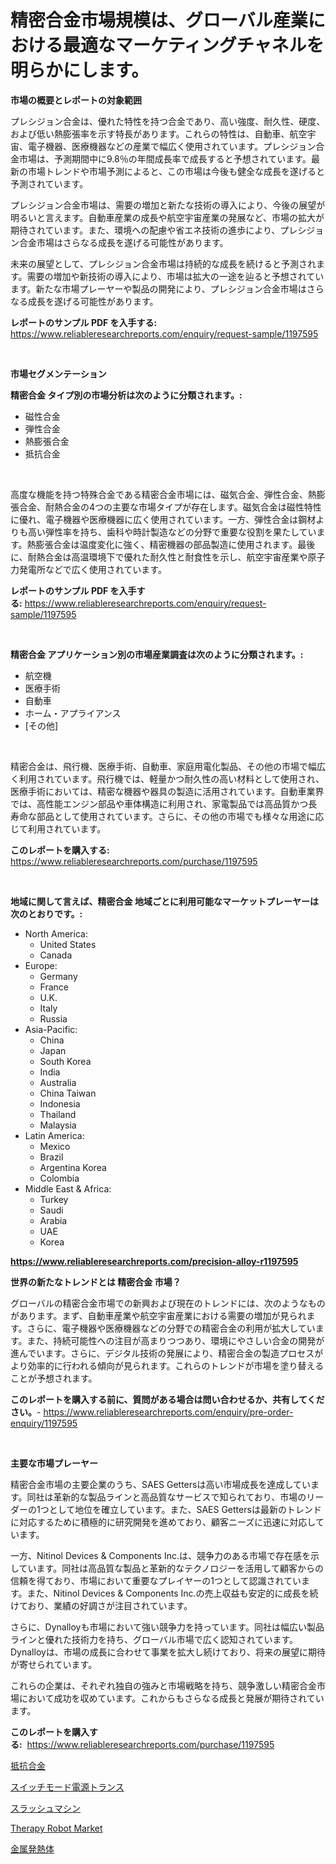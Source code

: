 <p><h1>精密合金市場規模は、グローバル産業における最適なマーケティングチャネルを明らかにします。</h1></p><p><strong>市場の概要とレポートの対象範囲</strong></p>
<p><p>プレシジョン合金は、優れた特性を持つ合金であり、高い強度、耐久性、硬度、および低い熱膨張率を示す特長があります。これらの特性は、自動車、航空宇宙、電子機器、医療機器などの産業で幅広く使用されています。プレシジョン合金市場は、予測期間中に9.8％の年間成長率で成長すると予想されています。最新の市場トレンドや市場予測によると、この市場は今後も健全な成長を遂げると予測されています。</p><p>プレシジョン合金市場は、需要の増加と新たな技術の導入により、今後の展望が明るいと言えます。自動車産業の成長や航空宇宙産業の発展など、市場の拡大が期待されています。また、環境への配慮や省エネ技術の進歩により、プレシジョン合金市場はさらなる成長を遂げる可能性があります。</p><p>未来の展望として、プレシジョン合金市場は持続的な成長を続けると予測されます。需要の増加や新技術の導入により、市場は拡大の一途を辿ると予想されています。新たな市場プレーヤーや製品の開発により、プレシジョン合金市場はさらなる成長を遂げる可能性があります。</p></p>
<p><strong>レポートのサンプル PDF を入手する:</strong> <a href="https://www.reliableresearchreports.com/enquiry/request-sample/1197595">https://www.reliableresearchreports.com/enquiry/request-sample/1197595</a></p>
<p>&nbsp;</p>
<p><strong>市場セグメンテーション</strong></p>
<p><strong>精密合金 タイプ別の市場分析は次のように分類されます。:</strong></p>
<p><ul><li>磁性合金</li><li>弾性合金</li><li>熱膨張合金</li><li>抵抗合金</li></ul></p>
<p>&nbsp;</p>
<p><p>高度な機能を持つ特殊合金である精密合金市場には、磁気合金、弾性合金、熱膨張合金、耐熱合金の4つの主要な市場タイプが存在します。磁気合金は磁性特性に優れ、電子機器や医療機器に広く使用されています。一方、弾性合金は鋼材よりも高い弾性率を持ち、歯科や時計製造などの分野で重要な役割を果たしています。熱膨張合金は温度変化に強く、精密機器の部品製造に使用されます。最後に、耐熱合金は高温環境下で優れた耐久性と耐食性を示し、航空宇宙産業や原子力発電所などで広く使用されています。</p></p>
<p><strong>レポートのサンプル PDF を入手する:</strong>&nbsp;<a href="https://www.reliableresearchreports.com/enquiry/request-sample/1197595">https://www.reliableresearchreports.com/enquiry/request-sample/1197595</a></p>
<p>&nbsp;</p>
<p><strong> 精密合金 アプリケーション別の市場産業調査は次のように分類されます。:</strong></p>
<p><ul><li>航空機</li><li>医療手術</li><li>自動車</li><li>ホーム・アプライアンス</li><li>[その他]</li></ul></p>
<p>&nbsp;</p>
<p><p>精密合金は、飛行機、医療手術、自動車、家庭用電化製品、その他の市場で幅広く利用されています。飛行機では、軽量かつ耐久性の高い材料として使用され、医療手術においては、精密な機器や器具の製造に活用されています。自動車業界では、高性能エンジン部品や車体構造に利用され、家電製品では高品質かつ長寿命な部品として使用されています。さらに、その他の市場でも様々な用途に応じて利用されています。</p></p>
<p><strong>このレポートを購入する:</strong>&nbsp; <a href="https://www.reliableresearchreports.com/purchase/1197595">https://www.reliableresearchreports.com/purchase/1197595</a></p>
<p>&nbsp;</p>
<p><strong>地域に関して言えば、精密合金 地域ごとに利用可能なマーケットプレーヤーは次のとおりです。:</strong></p>
<p><ul>
    <li>
        North America:
        <ul>
            <li>United States</li>
            <li>Canada</li>
        </ul>
    </li>
    <li>
        Europe:
        <ul>
            <li>Germany</li>
            <li>France</li>
            <li>U.K.</li>
            <li>Italy</li>
            <li>Russia</li>
        </ul>
    </li>
    <li>
        Asia-Pacific:
        <ul>
            <li>China</li>
            <li>Japan</li>
            <li>South Korea</li>
            <li>India</li>
            <li>Australia</li>
            <li>China Taiwan</li>
            <li>Indonesia</li>
            <li>Thailand</li>
            <li>Malaysia</li>
        </ul>
    </li>
    <li>
        Latin America:
        <ul>
            <li>Mexico</li>
            <li>Brazil</li>
            <li>Argentina Korea</li>
            <li>Colombia</li>
        </ul>
    </li>
    <li>
        Middle East & Africa:
        <ul>
            <li>Turkey</li>
            <li>Saudi</li>
            <li>Arabia</li>
            <li>UAE</li>
            <li>Korea</li>
        </ul>
    </li>
    </ul></p>
<p><strong><a href="https://www.reliableresearchreports.com/precision-alloy-r1197595">https://www.reliableresearchreports.com/precision-alloy-r1197595</a></strong>&nbsp;</p>
<p><strong>世界の新たなトレンドとは 精密合金 市場？</strong></p>
<p><p>グローバルの精密合金市場での新興および現在のトレンドには、次のようなものがあります。まず、自動車産業や航空宇宙産業における需要の増加が見られます。さらに、電子機器や医療機器などの分野での精密合金の利用が拡大しています。また、持続可能性への注目が高まりつつあり、環境にやさしい合金の開発が進んでいます。さらに、デジタル技術の発展により、精密合金の製造プロセスがより効率的に行われる傾向が見られます。これらのトレンドが市場を塗り替えることが予想されます。</p></p>
<p><strong>このレポートを購入する前に、質問がある場合は問い合わせるか、共有してください。</strong>- <a href="https://www.reliableresearchreports.com/enquiry/pre-order-enquiry/1197595">https://www.reliableresearchreports.com/enquiry/pre-order-enquiry/1197595</a></p>
<p>&nbsp;</p>
<p><strong>主要な市場プレーヤー</strong></p>
<p><p>精密合金市場の主要企業のうち、SAES Gettersは高い市場成長を達成しています。同社は革新的な製品ラインと高品質なサービスで知られており、市場のリーダーの1つとして地位を確立しています。また、SAES Gettersは最新のトレンドに対応するために積極的に研究開発を進めており、顧客ニーズに迅速に対応しています。</p><p>一方、Nitinol Devices & Components Inc.は、競争力のある市場で存在感を示しています。同社は高品質な製品と革新的なテクノロジーを活用して顧客からの信頼を得ており、市場において重要なプレイヤーの1つとして認識されています。また、Nitinol Devices & Components Inc.の売上収益も安定的に成長を続けており、業績の好調さが注目されています。</p><p>さらに、Dynalloyも市場において強い競争力を持っています。同社は幅広い製品ラインと優れた技術力を持ち、グローバル市場で広く認知されています。Dynalloyは、市場の成長に合わせて事業を拡大し続けており、将来の展望に期待が寄せられています。</p><p>これらの企業は、それぞれ独自の強みと市場戦略を持ち、競争激しい精密合金市場において成功を収めています。これからもさらなる成長と発展が期待されています。</p></p>
<p><strong>このレポートを購入する:</strong>&nbsp;&nbsp;<a href="https://www.reliableresearchreports.com/purchase/1197595">https://www.reliableresearchreports.com/purchase/1197595</a></p>
<p><p><a href="https://github.com/RodHoppe07/Market-Research-Report-List-1/blob/main/302097722815.md">抵抗合金</a></p><p><a href="https://medium.com/@peterpatel626/%E3%82%B9%E3%82%A4%E3%83%83%E3%83%81%E3%83%B3%E3%82%B0%E3%83%A2%E3%83%BC%E3%83%89%E9%9B%BB%E6%BA%90%E5%A4%89%E5%9C%A7%E5%99%A8%E5%B8%82%E5%A0%B4%E8%AA%BF%E6%9F%BB%E3%83%AC%E3%83%9D%E3%83%BC%E3%83%88-%E3%81%9D%E3%81%AE%E6%AD%B4%E5%8F%B2%E3%81%A82024%E5%B9%B4%E3%81%8B%E3%82%892031%E5%B9%B4%E3%81%AE%E4%BA%88%E6%B8%AC-6eee76931140">スイッチモード電源トランス</a></p><p><a href="https://medium.com/@abdulkoss2015/%E3%82%B9%E3%83%A9%E3%83%83%E3%82%B7%E3%83%A5%E3%83%9E%E3%82%B7%E3%83%B3%E5%B8%82%E5%A0%B4-%E5%B8%82%E5%A0%B4%E3%82%B7%E3%82%A7%E3%82%A2-%E5%B8%82%E5%A0%B4%E3%83%88%E3%83%AC%E3%83%B3%E3%83%89-%E5%B0%86%E6%9D%A5%E3%81%AE%E6%88%90%E9%95%B7%E3%82%92%E6%8E%A2%E3%82%8B-ecb26cd9f8ce">スラッシュマシン</a></p><p><a href="https://github.com/mbisetmhermsr/Market-Research-Report-List-2/blob/main/therapy-robot-market.md">Therapy Robot Market</a></p><p><a href="https://github.com/laurenreichert/Market-Research-Report-List-1/blob/main/349235322814.md">金属発熱体</a></p></p>